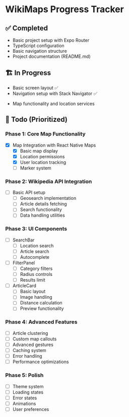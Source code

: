 # WikiMaps Progress Tracker

## ✅ Completed
- Basic project setup with Expo Router
- TypeScript configuration
- Basic navigation structure
- Project documentation (README.md)

## 🏗️ In Progress
- Basic screen layout ✅
- Navigation setup with Stack Navigator ✅
+ Map functionality and location services

## 📝 Todo (Prioritized)

### Phase 1: Core Map Functionality
- [x] Map Integration with React Native Maps
  - [x] Basic map display
  - [x] Location permissions
  - [x] User location tracking
  - [ ] Marker system

### Phase 2: Wikipedia API Integration
- [ ] Basic API setup
  - [ ] Geosearch implementation
  - [ ] Article details fetching
  - [ ] Search functionality
  - [ ] Data handling utilities

### Phase 3: UI Components
- [ ] SearchBar
  - [ ] Location search
  - [ ] Article search
  - [ ] Autocomplete
- [ ] FilterPanel
  - [ ] Category filters
  - [ ] Radius controls
  - [ ] Results limit
- [ ] ArticleCard
  - [ ] Basic layout
  - [ ] Image handling
  - [ ] Distance calculation
  - [ ] Preview functionality

### Phase 4: Advanced Features
- [ ] Article clustering
- [ ] Custom map callouts
- [ ] Advanced gestures
- [ ] Caching system
- [ ] Error handling
- [ ] Performance optimizations

### Phase 5: Polish
- [ ] Theme system
- [ ] Loading states
- [ ] Error states
- [ ] Animations
- [ ] User preferences 